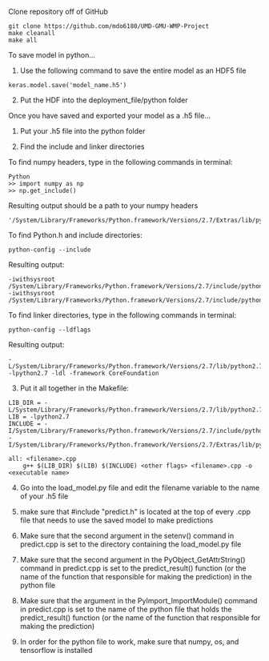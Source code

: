 Clone repository off of GitHub
```
git clone https://github.com/mdo6180/UMD-GMU-WMP-Project
make cleanall
make all
```

To save model in python...

1. Use the following command to save the entire model as an HDF5 file
```
keras.model.save('model_name.h5')
```

2. Put the HDF into the deployment_file/python folder

Once you have saved and exported your model as a .h5 file...
 
1. Put your .h5 file into the python folder

2. Find the include and linker directories

To find numpy headers, type in the following commands in terminal:
```
Python
>> import numpy as np
>> np.get_include()
```

Resulting output should be a path to your numpy headers
```
'/System/Library/Frameworks/Python.framework/Versions/2.7/Extras/lib/python/numpy/core/include'
```

To find Python.h and include directories:
```
python-config --include
```	
Resulting output:
```
-iwithsysroot /System/Library/Frameworks/Python.framework/Versions/2.7/include/python2.7 -iwithsysroot /System/Library/Frameworks/Python.framework/Versions/2.7/include/python2.7
```

To find linker directories, type in the following commands in terminal:
```
python-config --ldflags
```

Resulting output:
```
-L/System/Library/Frameworks/Python.framework/Versions/2.7/lib/python2.7/config -lpython2.7 -ldl -framework CoreFoundation
```

3. Put it all together in the Makefile:
```
LIB_DIR = -L/System/Library/Frameworks/Python.framework/Versions/2.7/lib/python2.7/config
LIB = -lpython2.7 
INCLUDE = -I/System/Library/Frameworks/Python.framework/Versions/2.7/include/python2.7 -I/System/Library/Frameworks/Python.framework/Versions/2.7/Extras/lib/python/numpy/core/include

all: <filename>.cpp
	g++ $(LIB_DIR) $(LIB) $(INCLUDE) <other flags> <filename>.cpp -o <executable name>
```
4. Go into the load_model.py file and edit the filename variable to the name of your .h5 file

5. make sure that #include "predict.h" is located at the top of every .cpp file that needs to use the saved model to make predictions

6. Make sure that the second argument in the setenv() command in predict.cpp is set to the directory containing the load_model.py file 

7. Make sure that the second argument in the PyObject_GetAttrString() command in predict.cpp is set to the predict_result() function (or the name of the function that responsible for making the prediction) in the python file

8. Make sure that the argument in the PyImport_ImportModule() command in predict.cpp is set to the name of the python file that holds the predict_result() function (or the name of the function that responsible for making the prediction) 

9. In order for the python file to work, make sure that numpy, os, and tensorflow is installed

	
